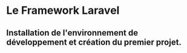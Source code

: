 # Le Framework Laravel

## **Installation de l'environnement de développement et création du premier projet.**
<!--stackedit_data:
eyJoaXN0b3J5IjpbLTc2NDgxMzkyMV19
-->